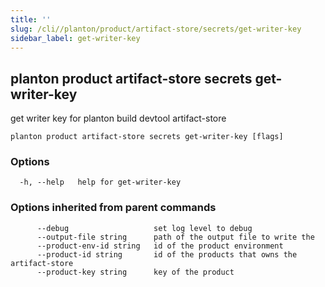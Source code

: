 ```yaml
---
title: ''
slug: /cli//planton/product/artifact-store/secrets/get-writer-key
sidebar_label: get-writer-key
---
```

## planton product artifact-store secrets get-writer-key

get writer key for planton build devtool artifact-store

```
planton product artifact-store secrets get-writer-key [flags]
```

### Options

```
  -h, --help   help for get-writer-key
```

### Options inherited from parent commands

```
      --debug                   set log level to debug
      --output-file string      path of the output file to write the 
      --product-env-id string   id of the product environment
      --product-id string       id of the products that owns the artifact-store
      --product-key string      key of the product
```

